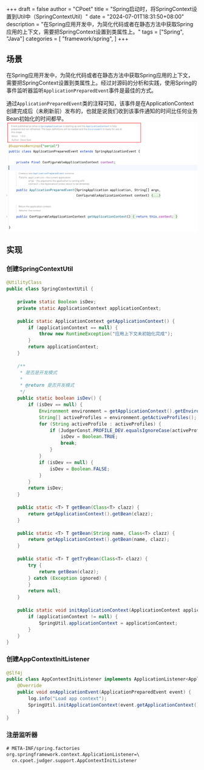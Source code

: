 +++
draft = false
author = "CPoet"
title = "Spring启动时，将SpringContext设置到Util中（SpringContextUtil）"
date = "2024-07-01T18:31:50+08:00"
description = "在Spring应用开发中，为简化代码或者在静态方法中获取Spring应用的上下文，需要把SpringContext设置到类属性上。"
tags = ["Spring", "Java"]
categories = [
    "framework/spring",
]
+++
## 场景
在Spring应用开发中，为简化代码或者在静态方法中获取Spring应用的上下文，需要把SpringContext设置到类属性上。经过对源码的分析和实践，使用Spring的事件监听器监听`ApplicationPreparedEvent`事件是最佳的方式。

通过`ApplicationPreparedEvent`类的注释可知，该事件是在ApplicationContext创建完成后（未刷新前）发布的，也就是说我们收到该事件通知的时间比任何业务Bean初始化的时间都早。
![ApplicationPreparedEvent](application-prepared-event.png)

## 实现
### 创建SpringContextUtil

```java
@UtilityClass
public class SpringContextUtil {

    private static Boolean isDev;
    private static ApplicationContext applicationContext;

    public static ApplicationContext getApplicationContext() {
        if (applicationContext == null) {
            throw new RuntimeException("应用上下文未初始化完成");
        }
        return applicationContext;
    }

    /**
     * 是否是开发模式
     *
     * @return 是否开发模式
     */
    public static boolean isDev() {
        if (isDev == null) {
            Environment environment = getApplicationContext().getEnvironment();
            String[] activeProfiles = environment.getActiveProfiles();
            for (String activeProfile : activeProfiles) {
                if (JudgerConst.PROFILE_DEV.equalsIgnoreCase(activeProfile.trim())) {
                    isDev = Boolean.TRUE;
                    break;
                }
            }
            if (isDev == null) {
                isDev = Boolean.FALSE;
            }
        }
        return isDev;
    }

    public static <T> T getBean(Class<T> clazz) {
        return getApplicationContext().getBean(clazz);
    }

    public static <T> T getBean(String name, Class<T> clazz) {
        return getApplicationContext().getBean(name, clazz);
    }

    public static <T> T getTryBean(Class<T> clazz) {
        try {
            return getBean(clazz);
        } catch (Exception ignored) {
        }
        return null;
    }

    public static void initApplicationContext(ApplicationContext applicationContext) {
        if (applicationContext != null) {
            SpringUtil.applicationContext = applicationContext;
        }
    }
}
```

### 创建AppContextInitListener

```java
@Slf4j
public class AppContextInitListener implements ApplicationListener<ApplicationPreparedEvent> {
    @Override
    public void onApplicationEvent(ApplicationPreparedEvent event) {
        log.info("Load app context");
        SpringUtil.initApplicationContext(event.getApplicationContext());
    }
}
```

### 注册监听器

```properties
# META-INF/spring.factories
org.springframework.context.ApplicationListener=\
  cn.cpoet.judger.support.AppContextInitListener
```
